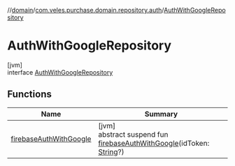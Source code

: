 //[domain](../../../index.md)/[com.veles.purchase.domain.repository.auth](../index.md)/[AuthWithGoogleRepository](index.md)

# AuthWithGoogleRepository

[jvm]\
interface [AuthWithGoogleRepository](index.md)

## Functions

| Name | Summary |
|---|---|
| [firebaseAuthWithGoogle](firebase-auth-with-google.md) | [jvm]<br>abstract suspend fun [firebaseAuthWithGoogle](firebase-auth-with-google.md)(idToken: [String](https://kotlinlang.org/api/latest/jvm/stdlib/kotlin/-string/index.html)?) |
